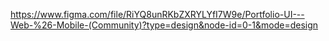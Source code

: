 https://www.figma.com/file/RiYQ8unRKbZXRYLYfI7W9e/Portfolio-UI---Web-%26-Mobile-(Community)?type=design&node-id=0-1&mode=design